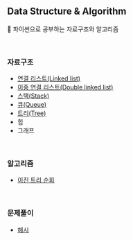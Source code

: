 ## Data Structure & Algorithm  
🐍 파이썬으로 공부하는 자료구조와 알고리즘  

<br/>

### 자료구조

- [연결 리스트(Linked list)](./자료구조/연결%20리스트/연결%20리스트.md)
- [이중 연결 리스트(Double linked list)](./자료구조/이중%20연결%20리스트/이중%20연결%20리스트.md)
- [스택(Stack)](./자료구조/스택/스택.md)
- [큐(Queue)](./자료구조/큐/큐.md)
- [트리(Tree)](./자료구조/트리/트리.md)  
- 힙  
- 그래프 

<br/>

### 알고리즘

- [이진 트리 순회](./알고리즘/트리%20순회/이진%20트리%20순회.md)  

<br/>

### 문제풀이

- [해시](./문제풀이/문제풀이.md)


